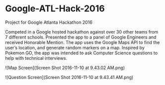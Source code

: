 # Google-ATL-Hack-2016
Project for Google Atlanta Hackathon 2016

Competed in a Google hosted hackathon against over 30 other teams from 7 different schools.
Presented the app to a panel of Google Engineers and received Honorable Mention.
The app uses the Google Maps API to find the user’s location, and generate random markers on a map.
Inspired by Pokemon GO, the app was intended to ask Computer Science questions to help with technical interviews.



![Map Screen](Screen Shot 2016-11-10 at 9.43.02 AM.png)

![Question Screen](Screen Shot 2016-11-10 at 9.43.41 AM.png)

